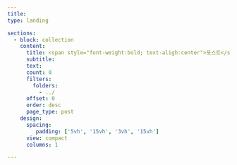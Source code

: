 ```yaml
---
title: 
type: landing

sections:
  - block: collection
    content:
      title: <span style="font-weight:bold; text-aligh:center">포스트</span>
      subtitle: 
      text: 
      count: 0
      filters:
        folders:
          - ../
      offset: 0
      order: desc
      page_type: post
    design:
      spacing:
         padding: ['5vh', '15vh', '3vh', '15vh']
      view: compact
      columns: 1

---
```

